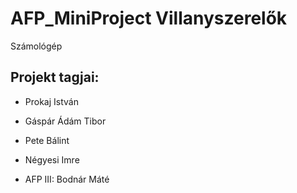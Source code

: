# AFP_MiniProject Villanyszerelők
Számológép

## Projekt tagjai:
  * Prokaj István
  * Gáspár Ádám Tibor
  * Pete Bálint
  * Négyesi Imre

  * AFP III: Bodnár Máté
